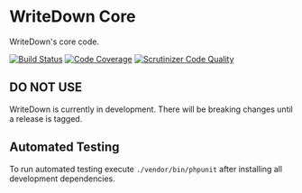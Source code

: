 # WriteDown Core
WriteDown's core code.

[![Build Status](https://travis-ci.org/byrobots/writedown-core.svg?branch=master)](https://travis-ci.org/byrobots/writedown-core)
[![Code Coverage](https://scrutinizer-ci.com/g/byrobots/writedown-core/badges/coverage.png?b=master)](https://scrutinizer-ci.com/g/byrobots/writedown-core/?branch=master)
[![Scrutinizer Code Quality](https://scrutinizer-ci.com/g/byrobots/writedown-core/badges/quality-score.png?b=master)](https://scrutinizer-ci.com/g/byrobots/writedown-core/?branch=master)

## DO NOT USE
WriteDown is currently in development. There will be breaking changes until a
release is tagged.

## Automated Testing
To run automated testing execute `./vendor/bin/phpunit` after installing all
development dependencies.
